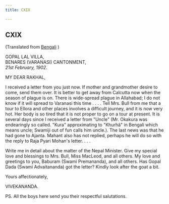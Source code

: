 ```yaml
---
title: CXIX

---
```





  

  


## CXIX

(Translated from [Bengali](b8548e5119.pdf) )

GOPAL LAL VILLA,  
BENARES (VARANASI) CANTONMENT,  
*21st February, 1902*.

MY DEAR RAKHAL,

I received a letter from you just now. If mother and grandmother desire
to come, send them over. It is better to get away from Calcutta now when
the season of plague is on. There is wide-spread plague in Allahabad; I
do not know if it will spread to Varanasi this time . . . . Tell Mrs.
Bull from me that a tour to Ellora and other places involves a difficult
journey, and it is now very hot. Her body is so tired that it is not
proper to go on a tour at present. It is several days since I received a
letter from "Uncle" (Mr. Okakura was endearingly so called. "Kura"
approximating to "Khurhâ" in Bengali which means uncle; Swamiji out of
fun calls him uncle.). The last news was that he had gone to Ajanta.
Mahant also has not replied, perhaps he will do so with the reply to
Raja Pyari Mohan's letter. . . .

Write me in detail about the matter of the Nepal Minister. Give my
special love and blessings to Mrs. Bull, Miss MacLeod, and all others.
My love and greetings to you, Baburam (Swami Premananda), and all
others. Has Gopal Dada (Swami Advaitananda) got the letter? Kindly look
after the goat a bit.

Yours affectionately,

VIVEKANANDA.

PS. All the boys here send you their respectful salutations.


